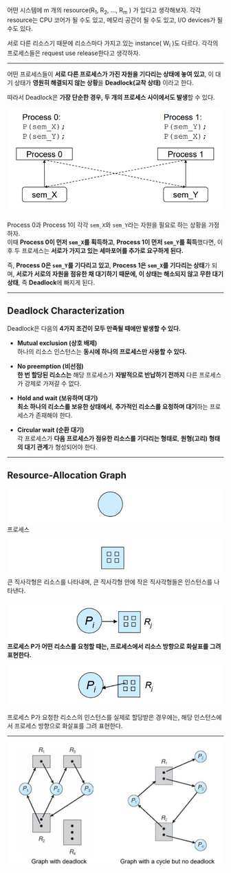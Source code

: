 어떤 시스템에 m 개의 resource(R<sub>1</sub>, R<sub>2</sub>, ..., R<sub>m</sub> ) 가 있다고 생각해보자. 각각 resource는 CPU 코어가 될 수도 있고, 메모리 공간이 될 수도 있고, I/O devices가 될 수도 있다.

서로 다른 리소스기 때문에 리소스마다 가지고 있는 instance( W<sub>i</sub> )도 다르다. 각각의 프로세스들은 request use release한다고 생각하자.

---

어떤 프로세스들이 **서로 다른 프로세스가 가진 자원을 기다리는 상태에 놓여 있고**,  이 대기 상태가 **영원히 해결되지 않는 상황**을 **Deadlock(교착 상태)** 이라고 한다.

따라서 Deadlock은 **가장 단순한 경우, 두 개의 프로세스 사이에서도 발생**할 수 있다. 

![](../images/Pasted%20image%2020250521152756.png)


Process 0과 Process 1이 각각 `sem_X`와 `sem_Y`라는 자원을 필요로 하는 상황을 가정하자.  
이때 **Process 0이 먼저 `sem_X`를 획득하고**,  **Process 1이 먼저 `sem_Y`를 획득**했다면, 이후 두 프로세스는 **서로가 가지고 있는 세마포어를 추가로 요구하게 된다.**

즉, **Process 0은 `sem_Y`를 기다리고 있고**,  **Process 1은 `sem_X`를 기다리는 상태**가 되며,  **서로가 서로의 자원을 점유한 채 대기하기 때문에,  이 상태는 해소되지 않고 무한 대기 상태**, 즉 **Deadlock**에 빠지게 된다.

---
## **Deadlock Characterization**

Deadlock은 다음의 **4가지 조건이 모두 만족될 때에만 발생할 수 있다.**

- **Mutual exclusion (상호 배제)**  
    하나의 리소스 인스턴스는 **동시에 하나의 프로세스만 사용할 수 있다.**
    
- **No preemption (비선점)**  
    **한 번 할당된 리소스는** 해당 프로세스가 **자발적으로 반납하기 전까지** 다른 프로세스가 강제로 가져갈 수 없다.
    
- **Hold and wait (보유하며 대기)**  
    **최소 하나의 리소스를 보유한 상태에서**,  **추가적인 리소스를 요청하며 대기**하는 프로세스가 존재해야 한다.
    
- **Circular wait (순환 대기)**  
    각 프로세스가 **다음 프로세스가 점유한 리소스를 기다리는 형태로**,  **원형(고리) 형태의 대기 관계**가 형성되어야 한다.

---
## **Resource-Allocation Graph**


![](../images/Pasted%20image%2020250521153754.png)
프로세스

![](../images/Pasted%20image%2020250521153817.png)
큰 직사각형은 리소스를 나타내며, 큰 직사각형 안에 작은 직사각형들은 인스턴스를 나타낸다.

![](../images/Pasted%20image%2020250521153920.png)
**프로세스 P가 어떤 리소스를 요청할 때는, 프로세스에서 리소스 방향으로 화살표를 그려 표현한다.**

![](../images/Pasted%20image%2020250521154008.png)

프로세스 P가 요청한 리소스의 인스턴스를 실제로 할당받은 경우에는,  해당 인스턴스에서 프로세스 방향으로 화살표를 그려 표현한다.

---
![](../images/Pasted%20image%2020250521154221.png)

